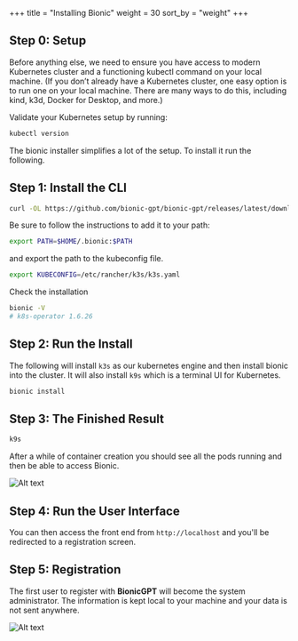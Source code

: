 +++
title = "Installing Bionic"
weight = 30
sort_by = "weight"
+++

## Step 0: Setup

Before anything else, we need to ensure you have access to modern Kubernetes cluster and a functioning kubectl command on your local machine. (If you don’t already have a Kubernetes cluster, one easy option is to run one on your local machine. There are many ways to do this, including kind, k3d, Docker for Desktop, and more.)

Validate your Kubernetes setup by running:

```sh
kubectl version
```
The bionic installer simplifies a lot of the setup. To install it run the following.

## Step 1: Install the CLI

```sh
curl -OL https://github.com/bionic-gpt/bionic-gpt/releases/latest/download/bionic-cli-linux && mkdir -p $HOME/.bionic && mv ./bionic-cli-linux $HOME/.bionic/bionic && chmod +x $HOME/.bionic/bionic
```

Be sure to follow the instructions to add it to your path:

```sh
export PATH=$HOME/.bionic:$PATH
```

and export the path to the kubeconfig file.

```sh
export KUBECONFIG=/etc/rancher/k3s/k3s.yaml
```

Check the installation

```sh
bionic -V
# k8s-operator 1.6.26
```

## Step 2: Run the Install

The following will install `k3s` as our kubernetes engine and then install bionic into the cluster. It will also install `k9s` which is a terminal UI for Kubernetes.

```sh
bionic install
```

## Step 3: The Finished Result

```sh
k9s
```

After a while of container creation you should see all the pods running and then be able to access Bionic.


![Alt text](../bionic-startup-k9s.png "Bionic K9s")

## Step 4: Run the User Interface

You can then access the front end from `http://localhost` and you'll be redirected to a registration screen.

## Step 5: Registration

The first user to register with **BionicGPT** will become the system administrator. The information is kept local to your machine and your data is not sent anywhere.

![Alt text](../initial-screen.png "Start Screen")
